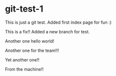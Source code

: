 # git-test-1
This is just a git test. Added first index page for fun :)

This is a fix!!
Added a new branch for test.

Another one
hello world!

Another one for the team!!!

Yet another one!!

From the machine!!